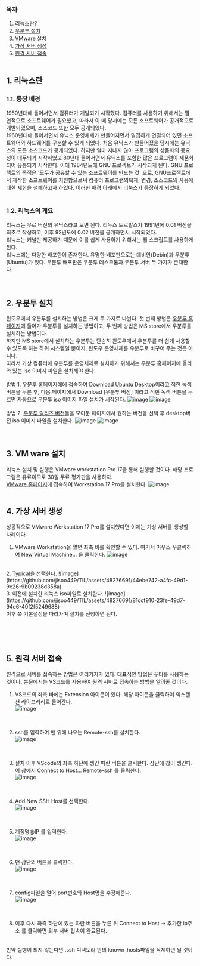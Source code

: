 ### 목차
1. [리눅스란?](#1.-리눅스란)
2. [우분투 설치](#2-우분투-설치)
3. [VMware 설치](#3-VM-ware-설치)
4. [가상 서버 생성](#4-가상-서버-생성)
5. [원격 서버 접속](#5-원격-서버-접속)
<br/><br/>

## 1. 리눅스란
### 1.1. 등장 배경
1950년대에 들어서면서 컴퓨터가 개발되기 시작했다. 컴퓨터를 사용하기 위해서는 필연적으로 소프트웨어가 필요했고, 따라서 이 때 당시에는 모든 소프트웨어가 공개적으로 개발되었으며, 소스코드 또한 모두 공개되었다.  
1960년대에 들어서면서 유닉스 운영체제가 만들어지면서 밀접하게 연결되어 있던 소프트웨어와 하드웨어를 구분할 수 있게 되었다. 처음 유닉스가 만들어졌을 당시에는 유닉스의 모든 소스코드가 공개되었다.
하지만 얼마 지나지 않아 프로그램의 상품화의 중요성이 대두되기 시작하였고 80년대 들어서면서 유닉스를 포함한 많은 프로그램이 제품화되어 유통되기 시작한다. 
이에 1984년도에 GNU 프로젝트가 시작되게 된다. GNU 프로젝트의 목적은 '모두가 공유할 수 있는 소프트웨어를 만드는 것' 으로, GNU프로젝트에서 제작한 소프트웨어를 지원함으로써 
컴퓨터 프로그램의복제, 변경, 소스코드의 사용에 대한 제한을 철폐하고자 하였다. 이러한 배경 아래에서 리눅스가 등장하게 되었다.  
<br/>
### 1.2. 리눅스의 개요
리눅스는 무료 버전의 유닉스라고 보면 된다. 리누스 토르발스가 1991년에 0.01 버전을 최초로 작성하고, 이후 92년도에 0.02 버전을 공개하면서 시작되었다.  
리눅스는 커널만 제공하기 때문에 이를 쉽게 사용하기 위해서는 쉘 스크립트를 사용하게 된다.  
리눅스에는 다양한 배포한이 존재한다. 유명한 배포판으로는 데비안(Debin)과 우분투(Ubuntu)가 있다. 우분투 배포판은 우분투 데스크톱과 우분투 서버 두 가지가 존재한다. 
<br/><br/><br/>

## 2. 우분투 설치
윈도우에서 우분투를 설치하는 방법은 크게 두 가지로 나뉜다. 첫 번째 방법은 [우분투 홈페이지](#https://ubuntu.com/download)에 들어가 우분투를 설치하는 방법이고, 
두 번째 방법은 MS store에서 우분투를 설치하는 방법이다.  
하지만 MS store에서 설치하는 우분투는 단순히 윈도우에서 우분투를 더 쉽게 사용할 수 있도록 하는 하위 시스템일 뿐이지, 윈도우 운영체제를 우분투로 바꾸어 주는 것은 아니다.  
따라서 가상 컴퓨터에 우분투를 운영체제로 설치하기 위해서는 우분투 홈페이지에 올라와 있는 iso 이미지 파일을 설치해야 한다.  
<br/>
방법 1. [우분투 홈페이지에](https://ubuntu.com/download)에 접속하여 Download Ubuntu Desktop이라고 적힌 녹색 버튼을 누른 후, 다음 페이지에서 Download [우분투 버전] 이라고 적힌 녹색 버튼을 누르면 자동으로 우분투 iso 이미지 파일 설치가 시작된다.
![image](https://github.com/jisoo449/TIL/assets/48276691/73271a76-1f80-4dfb-b789-c570f3ad70da)
![image](https://github.com/jisoo449/TIL/assets/48276691/4535a23f-d8f6-4d67-b6f3-1762149188d3)
<br/><br/>
방법 2. [우분투 릴리즈 버전](https://releases.ubuntu.com/23.10/)들을 모아둔 페이지에서 원하는 버전을 선택 후 desktop버전 iso 이미지 파일을 설치한다.
 ![image](https://github.com/jisoo449/TIL/assets/48276691/bf79ec43-7880-4bc1-920e-07c8993ce7ee)
![image](https://github.com/jisoo449/TIL/assets/48276691/36ceb909-bd1b-4938-aa5f-6786d6ae140e)
<br/><br/><br/>

## 3. VM ware 설치
리눅스 설치 및 실행은 VMware workstation Pro 17을 통해 실행할 것이다. 해당 프로그램은 유료이므로 30일 무료 평가판을 사용하자.   
[VMware 홈페이지](https://www.vmware.com/content/vmware/vmware-published-sites/us/products/workstation-pro/workstation-pro-evaluation.html.html.html)에 접속하여 Workstation 17 Pro를 설치한다. 
![image](https://github.com/jisoo449/TIL/assets/48276691/f84697ee-3700-4418-9a53-c0f912738c4a)
<br/><br/>

## 4. 가상 서버 생성
성공적으로 VMware Workstation 17 Pro를 설치했다면 이제는 가상 서버를 생성할 차례이다. 
1. VMware Workstation을 열면 좌측 바를 확인할 수 있다. 여기서 마우스 우클릭하여 New Virtual Machine... 을 클릭한다. 
![image](https://github.com/jisoo449/TIL/assets/48276691/11d0d738-5e4a-46da-8582-8fdf69a5bcdd)  
<br/>
2. Typical을 선택한다.  
![image](https://github.com/jisoo449/TIL/assets/48276691/44ebe742-a4fc-49d1-9e26-9b09238d358a)  
<br/>
3. 이전에 설치한 리눅스 iso파일로 설치한다.  
![image](https://github.com/jisoo449/TIL/assets/48276691/81ccf910-23fe-49d7-94e6-40f2f5249688)  
<br/>
이후 쭉 기본설정을 따라가며 설치를 진행하면 된다.

<br/><br/><br/>
## 5. 원격 서버 접속
원격으로 서버를 접속하는 방법은 여러가지가 있다. 대표적인 방법은 푸티를 사용하는 것이나, 본문에서는 VS코드를 사용하여 원격 서버로 접속하는 방법을 알려줄 것이다. 
1. VS코드의 좌측 바에는 Extension 아이콘이 있다. 해당 아이콘을 클릭하여 익스텐션 라이브러리로 들어간다.  
![image](https://github.com/jisoo449/TIL/assets/48276691/a7ca479e-ffdc-4aed-9146-11497bce6fb2)  
<br/>

2. ssh를 입력하여 맨 위에 나오는 Remote-ssh를 설치한다.  
![image](https://github.com/jisoo449/TIL/assets/48276691/89a76faf-a494-4ab2-b199-07031a1ee855)  
<br/>

3. 설치 이후 VScode의 좌측 하단에 생긴 파란 버튼을 클릭한다. 상단에 창이 생긴다. 이 창에서 Connect to Host... Remote-ssh 를 클릭한다.  
![image](https://github.com/jisoo449/TIL/assets/48276691/4921d43f-1c6b-4fcd-834d-6ea0478067f0)  
<br/>

4. Add New SSH Host를 선택한다.  
![image](https://github.com/jisoo449/TIL/assets/48276691/1ef7d0d4-2113-418a-8c17-c7bb5d6b08ff)  
<br/>

5. 계정명@IP 를 입력한다.  
![image](https://github.com/jisoo449/TIL/assets/48276691/e9d0d368-4554-4e9e-9917-f6a8c89a9735)  
<br/>

6. 맨 상단의 버튼을 클릭한다.  
![image](https://github.com/jisoo449/TIL/assets/48276691/8e3cc008-9454-403f-8b81-f45cddec5302)  
<br/>

7. config파일을 열어 port번호와 Host명을 수정해준다.    
![image](https://github.com/jisoo449/TIL/assets/48276691/175e9dd9-8863-4841-a747-4321024ba2f3)
<br/>

8. 이후 다시 좌측 하단에 있는 파란 버튼을 누른 뒤 Connect to Host -> 추가한 ip주소 를 클릭하면 외부 서버 접속이 완료된다.
<br/>
만약 실행이 되지 않는다면 .ssh 디렉토리 안의 known_hosts파일을 삭제하면 될 것이다. 
